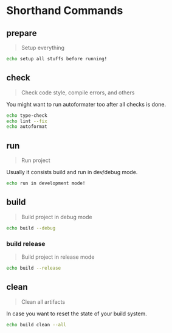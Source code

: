 # Shorthand Commands

## prepare
> Setup everything

```sh
echo setup all stuffs before running!
```

## check
> Check code style, compile errors, and others

You might want to run autoformater too after all checks is done.

```sh
echo type-check
echo lint --fix
echo autoformat
```

## run
> Run project

Usually it consists build and run in dev/debug mode.

```sh
echo run in development mode!
```

## build
> Build project in debug mode

```sh
echo build --debug
```

### build release
> Build project in release mode

```sh
echo build --release
```

## clean
> Clean all artifacts

In case you want to reset the state of your build system.

```sh
echo build clean --all
```
